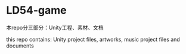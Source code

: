 # LD54-game
本repo分三部分：Unity工程、素材、文档

this repo contains: Unity project files, artworks, music project files and documents

